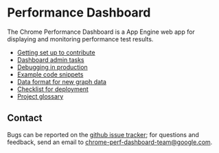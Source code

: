 # Performance Dashboard

The Chrome Performance Dashboard is a App Engine web app for displaying
and monitoring performance test results.

 - [Getting set up to contribute](/dashboard/getting-set-up.md)
 - [Dashboard admin tasks](/dashboard/admin-tasks.md)
 - [Debugging in production](/dashboard/cloud-debugger.md)
 - [Example code snippets](/dashboard/code-snippets.md)
 - [Data format for new graph data](/dashboard/data-format.md)
 - [Checklist for deployment](/dashboard/deploy-checklist.md)
 - [Project glossary](/dashboard/glossary.md)

## Contact

Bugs can be reported on the
[github issue tracker](https://github.com/catapult-project/catapult/issues);
for questions and feedback,
send an email to chrome-perf-dashboard-team@google.com.

